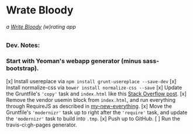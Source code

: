 # Wrate Bloody
###### a [Write Bloody](http://writebloody.com/) (w)rating app

### Dev. Notes:

### Start with Yeoman's webapp generator (minus sass-bootstrap).
[x] Install usereplace via `npm install grunt-usereplace --save-dev`
[x] Install normalize-css via `bower install normalize-css --save`
[x] Update the Gruntfile's `'copy'` task and `index.html` like this [Stack Overflow post](http://stackoverflow.com/questions/18785984/grunt-include-bower-components-in-usemin-block).
[x] Remove the vendor usemin block from `index.html`, and run everything through RequireJS as described in [my-new-everything](https://github.com/mysterycommand/my-new-everything).
[x] Move the Gruntfile's `'modernizr'` task up to right after the `'require'` task, and update the `'modernizr'` task to build into `.tmp`.
[x] Push up to GitHub.
[ ] Run the travis-ci:gh-pages generator.
